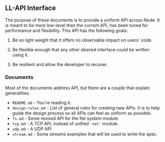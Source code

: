 ## LL-API Interface

The purpose of these documents is to provide a uniform API across Node. It is
meant to be more low-level than the current API, has been tuned for performance
and flexibility. This API has the following goals:

1) Be so light weight that it offers no observable impact on users' code.

2) Be flexible enough that any other desired interface could be written using
   it.

3) Be resilient and allow the developer to recover.


### Documents

Most of the documents address API, but there are a couple that explain
generalities.

* `README.md` - You're reading it.
* `design-rules.md` - List of general rules for creating new APIs. It is to
  help guide the design process so all APIs can feel as uniform as possible.
* `fs.md` - Some revised API for the file system module.
* `tcp.md` - A TCP API, instead of unified `'net'` module.
* `udp.md` - A UDP API
* `stream.md` - Some streams examples that will be used to write the spec.
